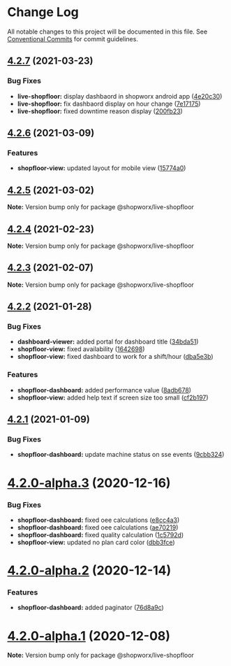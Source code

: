 # Change Log

All notable changes to this project will be documented in this file.
See [Conventional Commits](https://conventionalcommits.org) for commit guidelines.

## [4.2.7](https://bitbucket.org/entrib/shopworx/compare/v4.2.6...v4.2.7) (2021-03-23)


### Bug Fixes

* **live-shopfloor:** display dashbaord in shopworx android app ([4e20c30](https://bitbucket.org/entrib/shopworx/commits/4e20c30cecb5f671759e0aa88b4140ea1af659b4))
* **live-shopfloor:** fix dashbaord display on hour change ([7e17175](https://bitbucket.org/entrib/shopworx/commits/7e17175f81cc6873bec7a06cde9c98b5919b794e))
* **live-shopfloor:** fixed downtime reason display ([200fb23](https://bitbucket.org/entrib/shopworx/commits/200fb23ad179c0e671a00ce5340db48fba326f70))





## [4.2.6](https://bitbucket.org/entrib/shopworx/compare/v4.2.5...v4.2.6) (2021-03-09)


### Features

* **shopfloor-view:** updated layout for mobile view ([15774a0](https://bitbucket.org/entrib/shopworx/commits/15774a0aca5dfe89b72f975be743ffae3181b39e))





## [4.2.5](https://bitbucket.org/entrib/shopworx/compare/v4.2.4...v4.2.5) (2021-03-02)

**Note:** Version bump only for package @shopworx/live-shopfloor





## [4.2.4](https://bitbucket.org/entrib/shopworx/compare/v4.2.3...v4.2.4) (2021-02-23)

**Note:** Version bump only for package @shopworx/live-shopfloor





## [4.2.3](https://bitbucket.org/entrib/shopworx/compare/v4.2.2...v4.2.3) (2021-02-07)

**Note:** Version bump only for package @shopworx/live-shopfloor





## [4.2.2](https://bitbucket.org/entrib/shopworx/compare/v4.2.1...v4.2.2) (2021-01-28)


### Bug Fixes

* **dashboard-viewer:** added portal for dashboard title ([34bda51](https://bitbucket.org/entrib/shopworx/commits/34bda51b40507b8089315c1a39f8e029278b029c))
* **shopfloor-view:** fixed availability ([1642698](https://bitbucket.org/entrib/shopworx/commits/16426984c0e15ab02964baabd34281e2f2c19579))
* **shopfloor-view:** fixed dashboard to work for a shift/hour ([dba5e3b](https://bitbucket.org/entrib/shopworx/commits/dba5e3b95d4600915a9ee499e8d467ce976a1bd5))


### Features

* **shopfloor-dashboard:** added performance value ([8adb678](https://bitbucket.org/entrib/shopworx/commits/8adb678cf9cbc344bd9679cb260fba68ba99f202))
* **shopfloor-view:** added help text if screen size too small ([cf2b197](https://bitbucket.org/entrib/shopworx/commits/cf2b197fbcba52661647045806ef4fdb80a34ca4))





## [4.2.1](https://bitbucket.org/entrib/shopworx/compare/v4.2.0-alpha.3...v4.2.1) (2021-01-09)


### Bug Fixes

* **shopfloor-dashboard:** update machine status on sse events ([9cbb324](https://bitbucket.org/entrib/shopworx/commits/9cbb324b9e4b26aecbb8f4c3a883d0b95efda6ce))





# [4.2.0-alpha.3](https://bitbucket.org/entrib/shopworx/compare/v4.2.0-alpha.2...v4.2.0-alpha.3) (2020-12-16)


### Bug Fixes

* **shopfloor-dashboard:** fixed oee calculations ([e8cc4a3](https://bitbucket.org/entrib/shopworx/commits/e8cc4a3c715d08f1da9689b1c601722093fd65f4))
* **shopfloor-dashboard:** fixed oee calculations ([ae70219](https://bitbucket.org/entrib/shopworx/commits/ae70219d86a41e92b538a4e46b6c451cab1d5c56))
* **shopfloor-dashboard:** fixed quality calculation ([1c5792d](https://bitbucket.org/entrib/shopworx/commits/1c5792d8240c8d9a7472e24d264ae79eb31153b4))
* **shopfloor-view:** updated no plan card color ([dbb3fce](https://bitbucket.org/entrib/shopworx/commits/dbb3fceec7ce9e8f7dbc6cb966d32143e2b2c261))





# [4.2.0-alpha.2](https://bitbucket.org/entrib/shopworx/compare/v4.2.0-alpha.1...v4.2.0-alpha.2) (2020-12-14)


### Features

* **shopfloor-dashboard:** added paginator ([76d8a9c](https://bitbucket.org/entrib/shopworx/commits/76d8a9c1ed8c8b727217c829f163533b87d26340))





# [4.2.0-alpha.1](https://bitbucket.org/entrib/shopworx/compare/v4.1.3...v4.2.0-alpha.1) (2020-12-08)

**Note:** Version bump only for package @shopworx/live-shopfloor
